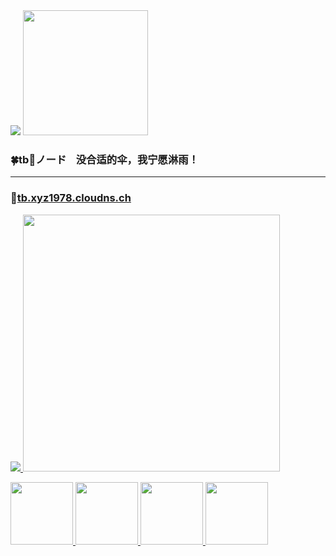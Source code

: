 <img src="https://komarev.com/ghpvc/?username=ttbb1978&color=brightgreen&base=0" width="" height=""/>
<img src="https://tb.xyz1978.cloudns.ch/img/002.jpg" width="200" height=""/>

### 🍀tb🌸ノード &nbsp;&nbsp; 没合适的伞，我宁愿淋雨！

---

### 🚀<a href="https://tb.xyz1978.cloudns.ch">tb.xyz1978.cloudns.ch</p>

<img src="https://komarev.com/ghpvc/?username=ttbb1978&color=brightgreen&base=100000" width="" height=""/>

<img src="https://github-readme-stats-ten-gilt.vercel.app/api?username=ttbb1978&count_private=true&show_icons=true&theme=radical&include_all_commits=true" width="411" height=""/>

<img src="http://q2.qlogo.cn/headimg_dl?dst_uin=765931440&spec=640" width="100" height=""/> <img src="http://q2.qlogo.cn/headimg_dl?dst_uin=2409495157&spec=640" width="100" height=""/> <img src="http://q2.qlogo.cn/headimg_dl?dst_uin=1040458166&spec=640" width="100" height=""/>  <img src="http://q2.qlogo.cn/headimg_dl?dst_uin=2358429597&spec=640" width="100" height=""/>
